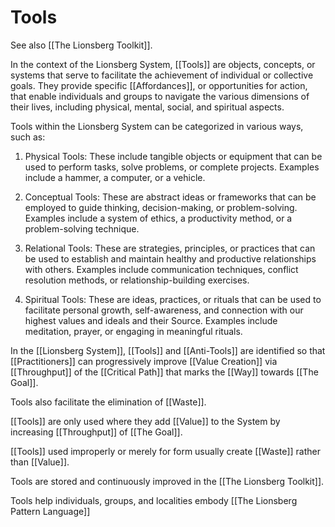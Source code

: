 # Tools

See also [[The Lionsberg Toolkit]]. 

In the context of the Lionsberg System, [[Tools]] are objects, concepts, or systems that serve to facilitate the achievement of individual or collective goals. They provide specific [[Affordances]], or opportunities for action, that enable individuals and groups to navigate the various dimensions of their lives, including physical, mental, social, and spiritual aspects.

Tools within the Lionsberg System can be categorized in various ways, such as:

1.  Physical Tools: These include tangible objects or equipment that can be used to perform tasks, solve problems, or complete projects. Examples include a hammer, a computer, or a vehicle.
    
2.  Conceptual Tools: These are abstract ideas or frameworks that can be employed to guide thinking, decision-making, or problem-solving. Examples include a system of ethics, a productivity method, or a problem-solving technique.
    
3.  Relational Tools: These are strategies, principles, or practices that can be used to establish and maintain healthy and productive relationships with others. Examples include communication techniques, conflict resolution methods, or relationship-building exercises.
    
4.  Spiritual Tools: These are ideas, practices, or rituals that can be used to facilitate personal growth, self-awareness, and connection with our highest values and ideals and their Source. Examples include meditation, prayer, or engaging in meaningful rituals.

In the [[Lionsberg System]], [[Tools]] and [[Anti-Tools]] are identified so that [[Practitioners]] can progressively improve [[Value Creation]] via [[Throughput]] of the [[Critical Path]] that marks the [[Way]] towards [[The Goal]]. 

Tools also facilitate the elimination of [[Waste]]. 

[[Tools]] are only used where they add [[Value]] to the System by increasing [[Throughput]] of [[The Goal]].  

[[Tools]] used improperly or merely for form usually create [[Waste]] rather than [[Value]]. 

Tools are stored and continuously improved in the [[The Lionsberg Toolkit]]. 

Tools help individuals, groups, and localities embody [[The Lionsberg Pattern Language]]

